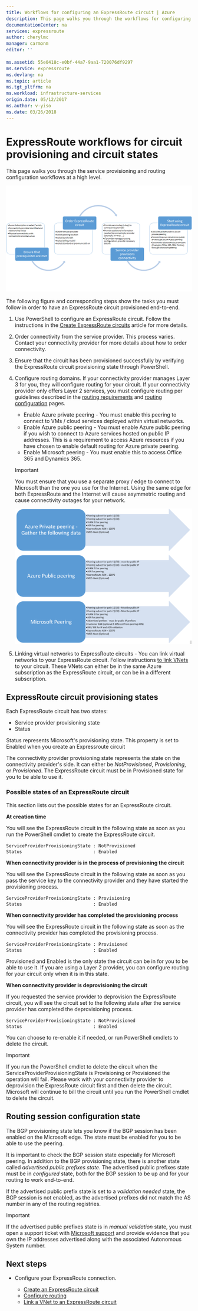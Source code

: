 ```yaml
---
title: Workflows for configuring an ExpressRoute circuit | Azure
description: This page walks you through the workflows for configuring ExpressRoute circuit and peerings
documentationCenter: na
services: expressroute
author: cherylmc
manager: carmonm
editor: ''

ms.assetid: 55e0418c-e0bf-44a7-9aa1-720076df9297
ms.service: expressroute
ms.devlang: na
ms.topic: article
ms.tgt_pltfrm: na
ms.workload: infrastructure-services
origin.date: 05/12/2017
ms.author: v-yiso
ms.date: 03/26/2018
---
```


# ExpressRoute workflows for circuit provisioning and circuit states
This page walks you through the service provisioning and routing configuration workflows at a high level. 

![](./media/expressroute-workflows/expressroute-circuit-workflow.png)

The following figure and corresponding steps show the tasks you must follow in order to have an ExpressRoute circuit provisioned end-to-end. 

1. Use PowerShell to configure an ExpressRoute circuit. Follow the instructions in the [Create ExpressRoute circuits](./expressroute-howto-circuit-classic.md) article for more details.

2. Order connectivity from the service provider. This process varies. Contact your connectivity provider for more details about how to order connectivity.

3. Ensure that the circuit has been provisioned successfully by verifying the ExpressRoute circuit provisioning state through PowerShell. 

4. Configure routing domains. If your connectivity provider manages Layer 3 for you, they will configure routing for your circuit. If your connectivity provider only offers Layer 2 services, you must configure routing per guidelines described in the [routing requirements](./expressroute-routing.md) and [routing configuration](./expressroute-howto-routing-classic.md) pages.

    -  Enable Azure private peering - You must enable this peering to connect to VMs / cloud services deployed within virtual networks.
    -  Enable Azure public peering - You must enable Azure public peering if you wish to connect to Azure services hosted on public IP addresses. This is a requirement to access Azure resources if you have chosen to enable default routing for Azure private peering.
    -  Enable Microsoft peering - You must enable this to access Office 365 and Dynamics 365. 
    >[!IMPORTANT]
    > You must ensure that you use a separate proxy / edge to connect to Microsoft than the one you use for the Internet. Using the same edge for both ExpressRoute and the Internet will cause asymmetric routing and cause connectivity outages for your network.
    > 
    > 
    ![](./media/expressroute-workflows/routing-workflow.png)

5. Linking virtual networks to ExpressRoute circuits - You can link virtual networks to your ExpressRoute circuit. Follow instructions [to link VNets](./expressroute-howto-linkvnet-arm.md) to your circuit. These VNets can either be in the same Azure subscription as the ExpressRoute circuit, or can be in a different subscription.

## ExpressRoute circuit provisioning states

Each ExpressRoute circuit has two states:

- Service provider provisioning state
- Status

Status represents Microsoft's provisioning state. This property is set to Enabled when you create an Expressroute circuit

The connectivity provider provisioning state represents the state on the connectivity provider's side. It can either be *NotProvisioned*, *Provisioning*, or *Provisioned*. The ExpressRoute circuit must be in Provisioned state for you to be able to use it.

### Possible states of an ExpressRoute circuit

This section lists out the possible states for an ExpressRoute circuit.

**At creation time**

You will see the ExpressRoute circuit in the following state as soon as you run the PowerShell cmdlet to create the ExpressRoute circuit.

    ServiceProviderProvisioningState : NotProvisioned
    Status                           : Enabled


**When connectivity provider is in the process of provisioning the circuit**

You will see the ExpressRoute circuit in the following state as soon as you pass the service key to the connectivity provider and they have started the provisioning process.

    ServiceProviderProvisioningState : Provisioning
    Status                           : Enabled


**When connectivity provider has completed the provisioning process**

You will see the ExpressRoute circuit in the following state as soon as the connectivity provider has completed the provisioning process.

    ServiceProviderProvisioningState : Provisioned
    Status                           : Enabled

Provisioned and Enabled is the only state the circuit can be in for you to be able to use it. If you are using a Layer 2 provider, you can configure routing for your circuit only when it is in this state.

**When connectivity provider is deprovisioning the circuit**

If you requested the service provider to deprovision the ExpressRoute circuit, you will see the circuit set to the following state after the service provider has completed the deprovisioning process.

    ServiceProviderProvisioningState : NotProvisioned
    Status                           : Enabled


You can choose to re-enable it if needed, or run PowerShell cmdlets to delete the circuit.  

>[!IMPORTANT]
> If you run the PowerShell cmdlet to delete the circuit when the ServiceProviderProvisioningState is Provisioning or Provisioned the operation will fail. Please work with your connectivity provider to deprovision the ExpressRoute circuit first and then delete the circuit. Microsoft will continue to bill the circuit until you run the PowerShell cmdlet to delete the circuit.
> 
> 

## Routing session configuration state

The BGP provisioning state lets you know if the BGP session has been enabled on the Microsoft edge. The state must be enabled for you to be able to use the peering.

It is important to check the BGP session state especially for Microsoft peering. In addition to the BGP provisioning state, there is another state called *advertised public prefixes state*. The advertised public prefixes state must be in *configured* state, both for the BGP session to be up and for your routing to work end-to-end. 

If the advertised public prefix state is set to a *validation needed* state, the BGP session is not enabled, as the advertised prefixes did not match the AS number in any of the routing registries. 

>[!IMPORTANT]
> If the advertised public prefixes state is in *manual validation* state, you must open a support ticket with [Microsoft support](https://portal.azure.com/?#blade/Microsoft_Azure_Support/HelpAndSupportBlade) and provide evidence that you own the IP addresses advertised along with the associated Autonomous System number.
> 
> 

## Next steps

- Configure your ExpressRoute connection.

    - [Create an ExpressRoute circuit](./expressroute-howto-circuit-arm.md)
    - [Configure routing](./expressroute-howto-routing-arm.md)
    - [Link a VNet to an ExpressRoute circuit](./expressroute-howto-linkvnet-arm.md)